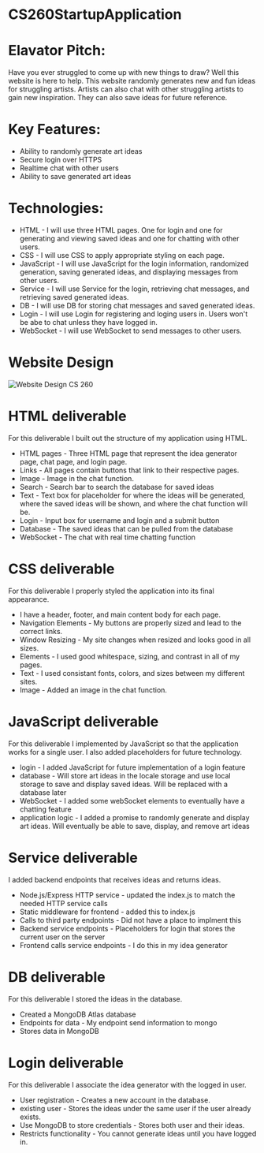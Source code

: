 # CS260StartupApplication

# Elavator Pitch:
Have you ever struggled to come up with new things to draw? Well this website is here to help. This website randomly generates new and fun ideas for struggling artists. Artists can also chat with other struggling artists to gain new inspiration. They can also save ideas for future reference.

# Key Features:
- Ability to randomly generate art ideas
- Secure login over HTTPS
- Realtime chat with other users
- Ability to save generated art ideas

# Technologies:
- HTML - I will use three HTML pages. One for login and one for generating and viewing saved ideas and one for chatting with other users.
- CSS - I will use CSS to apply appropriate styling on each page.
- JavaScript - I will use JavaScript for the login information, randomized generation, saving generated ideas, and displaying messages from other users.
- Service - I will use Service for the login, retrieving chat messages, and retrieving saved generated ideas.
- DB - I will use DB for storing chat messages and saved generated ideas.
- Login - I will use Login for registering and loging users in. Users won't be abe to chat unless they have logged in.
- WebSocket - I will use WebSocket to send messages to other users.

# Website Design
![Website Design CS 260](https://github.com/SydneyCarp/CS260StartupApplication/assets/96961638/5a46a4d8-2928-4620-ad59-8ea8b8f7aa5c)

# HTML deliverable
For this deliverable I built out the structure of my application using HTML.

- HTML pages - Three HTML page that represent the idea generator page, chat page, and login page.
- Links - All pages contain buttons that link to their respective pages.
- Image - Image in the chat function. 
- Search - Search bar to search the database for saved ideas
- Text - Text box for placeholder for where the ideas will be generated, where the saved ideas will be shown, and where the chat function will be.
- Login - Input box for username and login and a submit button
- Database - The saved ideas that can be pulled from the database
- WebSocket - The chat with real time chatting function

# CSS deliverable
For this deliverable I properly styled the application into its final appearance.

- I have a header, footer, and main content body for each page.
- Navigation Elements - My buttons are properly sized and lead to the correct links.
- Window Resizing - My site changes when resized and looks good in all sizes.
- Elements - I used good whitespace, sizing, and contrast in all of my pages.
- Text - I used consistant fonts, colors, and sizes between my different sites.
- Image - Added an image in the chat function.

# JavaScript deliverable
For this deliverable I implemented by JavaScript so that the application works for a single user. I also added placeholders for future technology.

- login - I added JavaScript for future implementation of a login feature
- database - Will store art ideas in the locale storage and use local storage to save and display saved ideas. Will be replaced with a database later
- WebSocket - I added some webSocket elements to eventually have a chatting feature
- application logic - I added a promise to randomly generate and display art ideas. Will eventually be able to save, display, and remove art ideas

# Service deliverable
I added backend endpoints that receives ideas and returns ideas.

- Node.js/Express HTTP service - updated the index.js to match the needed HTTP service calls
- Static middleware for frontend - added this to index.js
- Calls to third party endpoints - Did not have a place to implment this
- Backend service endpoints - Placeholders for login that stores the current user on the server
- Frontend calls service endpoints - I do this in my idea generator

# DB deliverable
For this deliverable I stored the ideas in the database.

- Created a MongoDB Atlas database
- Endpoints for data - My endpoint send information to mongo
- Stores data in MongoDB

# Login deliverable
For this deliverable I associate the idea generator with the logged in user.

- User registration - Creates a new account in the database.
- existing user - Stores the ideas under the same user if the user already exists.
- Use MongoDB to store credentials - Stores both user and their ideas.
- Restricts functionality - You cannot generate ideas until you have logged in. 
